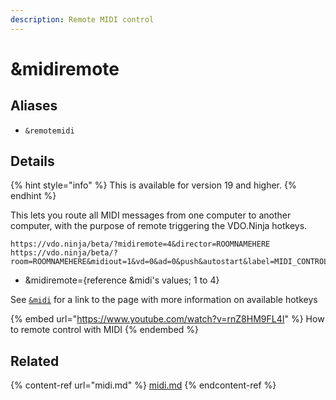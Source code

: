 ```yaml
---
description: Remote MIDI control
---
```


# \&midiremote

## Aliases

* `&remotemidi`

## Details

{% hint style="info" %}
This is available for version 19 and higher.
{% endhint %}

This lets you route all MIDI messages from one computer to another computer, with the purpose of remote triggering the VDO.Ninja hotkeys.

```
https://vdo.ninja/beta/?midiremote=4&director=ROOMNAMEHERE
https://vdo.ninja/beta/?room=ROOMNAMEHERE&midiout=1&vd=0&ad=0&push&autostart&label=MIDI_CONTROLLER
```

* \&midiremote={reference \&midi's values; 1 to 4}

See [`&midi`](midi.md) for a link to the page with more information on available hotkeys

{% embed url="https://www.youtube.com/watch?v=rnZ8HM9FL4I" %}
How to remote control with MIDI
{% endembed %}

## Related

{% content-ref url="midi.md" %}
[midi.md](midi.md)
{% endcontent-ref %}
